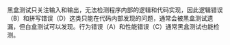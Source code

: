 黑盒测试只关注输入和输出，无法检测程序内部的逻辑和代码实现，因此逻辑错误（B）和拼写错误（D）这类只能在代码内部发现的问题，通常会被黑盒测试遗漏，但白盒测试可以发现。行为错误（A）和性能错误（C）通常黑盒测试也能检测。